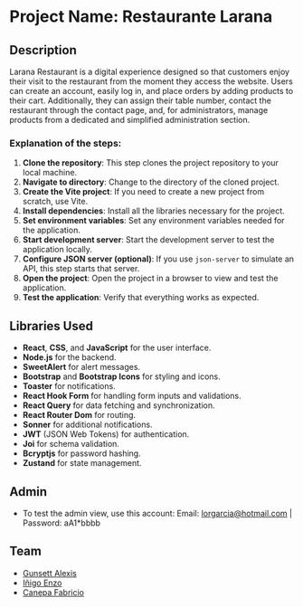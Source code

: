 # Project Name: Restaurante Larana

## Description
Larana Restaurant is a digital experience designed so that customers enjoy their visit to the restaurant from the moment they access the website. Users can create an account, easily log in, and place orders by adding products to their cart. Additionally, they can assign their table number, contact the restaurant through the contact page, and, for administrators, manage products from a dedicated and simplified administration section.

### Explanation of the steps:

1. **Clone the repository**: This step clones the project repository to your local machine.
2. **Navigate to directory**: Change to the directory of the cloned project.
3. **Create the Vite project**: If you need to create a new project from scratch, use Vite.
4. **Install dependencies**: Install all the libraries necessary for the project.
5. **Set environment variables**: Set any environment variables needed for the application.
6. **Start development server**: Start the development server to test the application locally.
7. **Configure JSON server (optional)**: If you use `json-server` to simulate an API, this step starts that server.
8. **Open the project**: Open the project in a browser to view and test the application.
9. **Test the application**: Verify that everything works as expected.


## Libraries Used

- **React**, **CSS**, and **JavaScript** for the user interface.
- **Node.js** for the backend.
- **SweetAlert** for alert messages.
- **Bootstrap** and **Bootstrap Icons** for styling and icons.
- **Toaster** for notifications.
- **React Hook Form** for handling form inputs and validations.
- **React Query** for data fetching and synchronization.
- **React Router Dom** for routing.
- **Sonner** for additional notifications.
- **JWT** (JSON Web Tokens) for authentication.
- **Joi** for schema validation.
- **Bcryptjs** for password hashing.
- **Zustand** for state management.

## Admin
- To test the admin view, use this account: Email: lorgarcia@hotmail.com | Password: aA1*bbbb

## Team
- [Gunsett Alexis](https://github.com/mauricio-gunsett)
- [Iñigo Enzo](https://github.com/einigo)
- [Canepa Fabricio](https://github.com/FabriCanepa)


